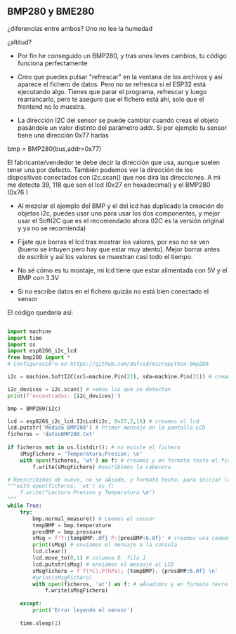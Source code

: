 ## BMP280 y BME280

¿diferencias entre ambos? Uno no lee la humedad

¿altitud?

* Por fin he conseguido un BMP280, y tras unos leves cambios, tu código funciona perfectamente

* Creo que puedes pulsar "refrescar" en la ventana de los archivos y así aparece el fichero de datos. Pero no se refresca si el ESP32 está ejecutando algo. Tienes que parar el programa, refrescar y luego rearrancarlo, pero te aseguro que el fichero está ahí, solo que el frontend no lo muestra.

* La dirección I2C del sensor se puede cambiar cuando creas el objeto pasándole un valor distinto del parámetro addr. Si por ejemplo tu sensor tiene una dirección 0x77 harías

bmp = BMP280(bus,addr=0x77)

El fabricante/vendedor te debe decir la dirección que usa, aunque suelen tener una por defecto. También podemos ver la dirección de los dispositivos conectados con i2c.scan() que nos dirá las direcciones. A mi me detecta 39, 118 que son el lcd (0x27 en hexadecimal) y el BMP280  (0x76 )

* Al mezclar el ejemplo del BMP y el del lcd has duplicado la creación de objetos i2c, puedes usar uno para usar los dos componentes, y mejor usar el SoftI2C que es el recomendado ahora (I2C es la versión original y ya no se recomienda)

* Fíjate que borras el lcd tras mostrar los valores, por eso no se ven (bueno se intuyen pero hay que estar muy atento). Mejor borrar antes de escribir y así los valores se muestran casi todo el tiempo.

* No sé cómo es tu montaje, mi lcd tiene que estar alimentada con 5V y el BMP con 3.3V

* Si no escribe datos en el fichero quizás no está bien conectado el sensor

El código quedaría así:

```python

import machine
import time
import os
import esp8266_i2c_lcd
from bmp280 import *
# ConfiguraciÃ³n en https://github.com/dafvid/micropython-bmp280

i2c = machine.SoftI2C(scl=machine.Pin(22), sda=machine.Pin(21)) # creamos el

i2c_devices = i2c.scan() # vemos los que se detectan
print(f'encontrados: {i2c_devices}')

bmp = BMP280(i2c)

lcd = esp8266_i2c_lcd.I2cLcd(i2c, 0x27,2,16) # creamos el lcd
lcd.putstr('Medida BMP280') # Primer mensaje en la pantalla LCD
ficheros = 'datosBMP280.txt'
            
if ficheros not in os.listdir(): # no existe el fichero
    sMsgFichero = 'Temperatura;Presion; \n'
    with open(ficheros, 'wt') as f: # creamos y en formato texto el fichero de datos
        f.write(sMsgFichero) #escribimos la cabecera

# Reescribimos de nuevo, no se aÃ±ade, y formato texto, para iniciar las lecturas de inicio.
"""with open(ficheros, 'wt') as f: 
    f.write("Lectura Presion y Temperatura \n")
"""
while True:
    try:
        bmp.normal_measure() # Leemos el sensor
        tempBMP = bmp.temperature
        presBMP = bmp.pressure
        sMsg = f'T:{tempBMP:.0f} P:{presBMP:6.0f}' # creamos una cadena con el contenido a mostrar en LCD
        print(sMsg) # enviamos el mensaje a la consola
        lcd.clear()
        lcd.move_to(0,1) # columna 0, fila 1
        lcd.putstr(sMsg) # enviamos el mensaje al LCD
        sMsgFichero = f'T(ºC);P(hPa); {tempBMP}; {presBMP:6.0f} \n'
        #print(sMsgFichero)
        with open(ficheros, 'at') as f: # aÃ±adimos y en formato texto
            f.write(sMsgFichero)
        
    except:
        print('Error leyendo el sensor')
    
    time.sleep(1)
```